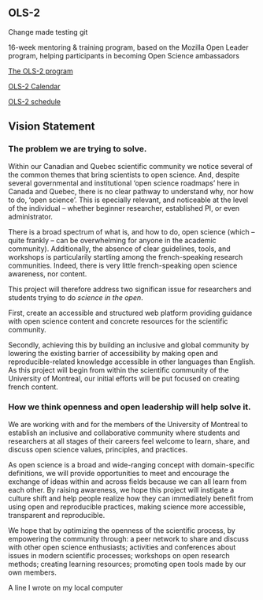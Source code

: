 ## OLS-2
Change made testing git 

16-week mentoring &amp; training program, based on the Mozilla Open Leader program, helping participants in becoming Open Science ambassadors

[The OLS-2 program](https://openlifesci.org/ols-2) 

[OLS-2 Calendar](https://calendar.google.com/calendar/u/0/r?cid=b3BlbmxpZmVzY2lAZ21haWwuY29t)

[OLS-2 schedule](https://openlifesci.org/ols-2/schedule/) 

## Vision Statement 

### The problem we are trying to solve.

Within our Canadian and Quebec scientific community we notice  several of the common themes that bring scientists to open science. And, despite several governmental and institutional ‘open science roadmaps’ here in Canada and Quebec, there is no clear pathway to understand why, nor how to do, ‘open science’.  This is epecially relevant, and noticeable at the level of the individual – whether beginner researcher, established PI, or even administrator. 

There is a broad spectrum of what is, and how to do, open science (which – quite frankly – can be overwhelming for anyone in the academic community). Additionally, the absence of clear guidelines, tools, and workshops is particularily startling among the french-speaking research communities. Indeed, there is very little french-speaking open science awareness, nor content. 

This project will therefore address two significan issue for researchers and students trying to do _science in the open_. 

First, create an accessible and structured web platform providing guidance with open science content and concrete resources for the scientific community. 

Secondly, achieving this by building an inclusive and global community by lowering the existing barrier of accessibility by making open and reproducible-related knowledge accessible in other languages than English. As this project will begin from within the scientific community of the University of Montreal, our initial efforts will be put focused on creating french content. 

### How we think openness and open leadership will help solve it.

We are working with and for the members of the University of Montreal to establish an inclusive and collaborative community where students and researchers at all stages of their careers feel welcome to learn, share, and discuss open science values, principles, and practices. 

As open science is a broad and wide-ranging concept with domain-specific definitions, we will provide opportunities to meet and encourage the exchange of ideas within and across fields because we can all learn from each other. By raising awareness, we hope this project will instigate a culture shift and help people realize how they can immediately benefit from using open and reproducible practices, making science more accessible, transparent and reproducible.

We hope that by optimizing the openness of the scientific process, by empowering the community through: a peer network to share and discuss with other open science enthusiasts; activities and conferences about issues in modern scientific processes; workshops on open research methods; creating learning resources; promoting open tools made by our own members. 

A line I wrote on my local computer
